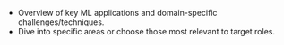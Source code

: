 - Overview of key ML applications and domain-specific challenges/techniques.
- Dive into specific areas or choose those most relevant to target roles.